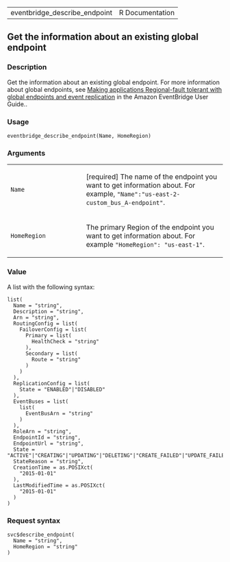 <table style="width: 100%;">
<tbody>
<tr class="odd">
<td>eventbridge_describe_endpoint</td>
<td style="text-align: right;">R Documentation</td>
</tr>
</tbody>
</table>

## Get the information about an existing global endpoint

### Description

Get the information about an existing global endpoint. For more
information about global endpoints, see [Making applications
Regional-fault tolerant with global endpoints and event
replication](https://docs.aws.amazon.com/eventbridge/latest/userguide/eb-global-endpoints.html)
in the Amazon EventBridge User Guide..

### Usage

    eventbridge_describe_endpoint(Name, HomeRegion)

### Arguments

<table>
<colgroup>
<col style="width: 35%" />
<col style="width: 65%" />
</colgroup>
<tbody>
<tr class="odd">
<td><code id="eventbridge_describe_endpoint_:_Name">Name</code></td>
<td><p>[required] The name of the endpoint you want to get information
about. For example,
<code>"Name":"us-east-2-custom_bus_A-endpoint"</code>.</p></td>
</tr>
<tr class="even">
<td><code
id="eventbridge_describe_endpoint_:_HomeRegion">HomeRegion</code></td>
<td><p>The primary Region of the endpoint you want to get information
about. For example <code>"HomeRegion": "us-east-1"</code>.</p></td>
</tr>
</tbody>
</table>

### Value

A list with the following syntax:

    list(
      Name = "string",
      Description = "string",
      Arn = "string",
      RoutingConfig = list(
        FailoverConfig = list(
          Primary = list(
            HealthCheck = "string"
          ),
          Secondary = list(
            Route = "string"
          )
        )
      ),
      ReplicationConfig = list(
        State = "ENABLED"|"DISABLED"
      ),
      EventBuses = list(
        list(
          EventBusArn = "string"
        )
      ),
      RoleArn = "string",
      EndpointId = "string",
      EndpointUrl = "string",
      State = "ACTIVE"|"CREATING"|"UPDATING"|"DELETING"|"CREATE_FAILED"|"UPDATE_FAILED"|"DELETE_FAILED",
      StateReason = "string",
      CreationTime = as.POSIXct(
        "2015-01-01"
      ),
      LastModifiedTime = as.POSIXct(
        "2015-01-01"
      )
    )

### Request syntax

    svc$describe_endpoint(
      Name = "string",
      HomeRegion = "string"
    )
